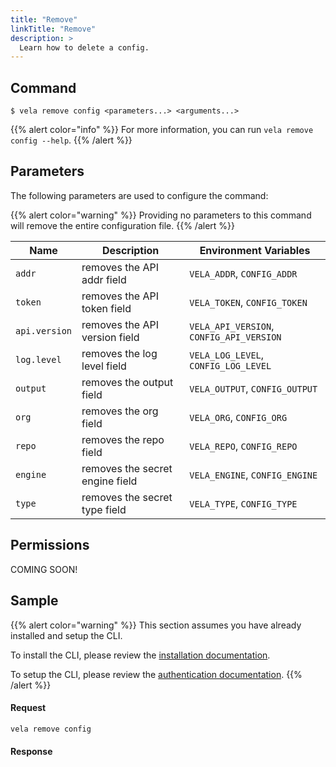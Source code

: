 ```yaml
---
title: "Remove"
linkTitle: "Remove"
description: >
  Learn how to delete a config.
---
```


## Command

```
$ vela remove config <parameters...> <arguments...>
```

{{% alert color="info" %}}
For more information, you can run `vela remove config --help`.
{{% /alert %}}

## Parameters

The following parameters are used to configure the command:

{{% alert color="warning" %}}
Providing no parameters to this command will remove the entire configuration file.
{{% /alert %}}

| Name          | Description                     | Environment Variables                    |
| ------------- | ------------------------------- | ---------------------------------------- |
| `addr`        | removes the API addr field      | `VELA_ADDR`, `CONFIG_ADDR`               |
| `token`       | removes the API token field     | `VELA_TOKEN`, `CONFIG_TOKEN`             |
| `api.version` | removes the API version field   | `VELA_API_VERSION`, `CONFIG_API_VERSION` |
| `log.level`   | removes the log level field     | `VELA_LOG_LEVEL`, `CONFIG_LOG_LEVEL`     |
| `output`      | removes the output field        | `VELA_OUTPUT`, `CONFIG_OUTPUT`           |
| `org`         | removes the org field           | `VELA_ORG`, `CONFIG_ORG`                 |
| `repo`        | removes the repo field          | `VELA_REPO`, `CONFIG_REPO`               |
| `engine`      | removes the secret engine field | `VELA_ENGINE`, `CONFIG_ENGINE`           |
| `type`        | removes the secret type field   | `VELA_TYPE`, `CONFIG_TYPE`               |

## Permissions

COMING SOON!

## Sample

{{% alert color="warning" %}}
This section assumes you have already installed and setup the CLI.

To install the CLI, please review the [installation documentation](/docs/cli/install/).

To setup the CLI, please review the [authentication documentation](/docs/cli/authentication/).
{{% /alert %}}

#### Request

```sh
vela remove config
```

#### Response
